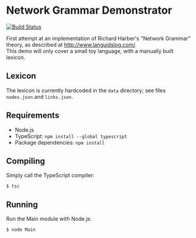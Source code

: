 # Network Grammar Demonstrator

[![Build Status](https://travis-ci.org/network-grammar/ngd.svg?branch=master)](https://travis-ci.org/network-grammar/ngd)

First attempt at an implementation of Richard Harber's "Network Grammar" theory, as described at <http://www.languidslog.com/>.  
This demo will only cover a small toy language, with a manually built lexicon.

## Lexicon

The lexicon is currently hardcoded in the `data` directory; see files `nodes.json` and `links.json`.

## Requirements

- Node.js
- TypeScript: `npm install --global typescript`
- Package dependencies: `npm install`

## Compiling

Simply call the TypeScript compiler:

```shell
$ tsc
```

## Running

Run the Main module with Node.js:

```shell
$ node Main
```
